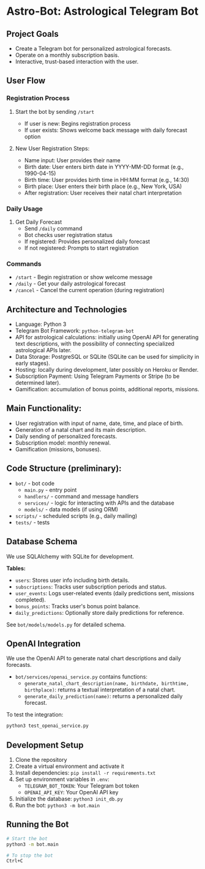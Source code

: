 # Astro-Bot: Astrological Telegram Bot

## Project Goals
- Create a Telegram bot for personalized astrological forecasts.
- Operate on a monthly subscription basis.
- Interactive, trust-based interaction with the user.

## User Flow

### Registration Process
1. Start the bot by sending `/start`
   - If user is new: Begins registration process
   - If user exists: Shows welcome back message with daily forecast option

2. New User Registration Steps:
   - Name input: User provides their name
   - Birth date: User enters birth date in YYYY-MM-DD format (e.g., 1990-04-15)
   - Birth time: User provides birth time in HH:MM format (e.g., 14:30)
   - Birth place: User enters their birth place (e.g., New York, USA)
   - After registration: User receives their natal chart interpretation

### Daily Usage
1. Get Daily Forecast
   - Send `/daily` command
   - Bot checks user registration status
   - If registered: Provides personalized daily forecast
   - If not registered: Prompts to start registration

### Commands
- `/start` - Begin registration or show welcome message
- `/daily` - Get your daily astrological forecast
- `/cancel` - Cancel the current operation (during registration)

## Architecture and Technologies
- Language: Python 3
- Telegram Bot Framework: `python-telegram-bot`
- API for astrological calculations: initially using OpenAI API for generating text descriptions, with the possibility of connecting specialized astrological APIs later.
- Data Storage: PostgreSQL or SQLite (SQLite can be used for simplicity in early stages).
- Hosting: locally during development, later possibly on Heroku or Render.
- Subscription Payment: Using Telegram Payments or Stripe (to be determined later).
- Gamification: accumulation of bonus points, additional reports, missions.

## Main Functionality:
- User registration with input of name, date, time, and place of birth.
- Generation of a natal chart and its main description.
- Daily sending of personalized forecasts.
- Subscription model: monthly renewal.
- Gamification (missions, bonuses).

## Code Structure (preliminary):
- `bot/` - bot code
  - `main.py` - entry point
  - `handlers/` - command and message handlers
  - `services/` - logic for interacting with APIs and the database
  - `models/` - data models (if using ORM)
- `scripts/` - scheduled scripts (e.g., daily mailing)
- `tests/` - tests

## Database Schema

We use SQLAlchemy with SQLite for development.

**Tables:**
- `users`: Stores user info including birth details.
- `subscriptions`: Tracks user subscription periods and status.
- `user_events`: Logs user-related events (daily predictions sent, missions completed).
- `bonus_points`: Tracks user's bonus point balance.
- `daily_predictions`: Optionally store daily predictions for reference.

See `bot/models/models.py` for detailed schema.

## OpenAI Integration

We use the OpenAI API to generate natal chart descriptions and daily forecasts.

- `bot/services/openai_service.py` contains functions:
  - `generate_natal_chart_description(name, birthdate, birthtime, birthplace)`: returns a textual interpretation of a natal chart.
  - `generate_daily_prediction(name)`: returns a personalized daily forecast.

To test the integration:
```bash
python3 test_openai_service.py
```

## Development Setup

1. Clone the repository
2. Create a virtual environment and activate it
3. Install dependencies: `pip install -r requirements.txt`
4. Set up environment variables in `.env`:
   - `TELEGRAM_BOT_TOKEN`: Your Telegram bot token
   - `OPENAI_API_KEY`: Your OpenAI API key
5. Initialize the database: `python3 init_db.py`
6. Run the bot: `python3 -m bot.main`

## Running the Bot

```bash
# Start the bot
python3 -m bot.main

# To stop the bot
Ctrl+C
